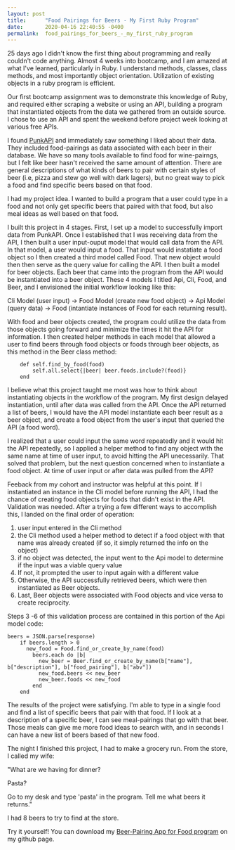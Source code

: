 ```yaml
---
layout: post
title:      "Food Pairings for Beers - My First Ruby Program"
date:       2020-04-16 22:40:55 -0400
permalink:  food_pairings_for_beers_-_my_first_ruby_program
---
```


25 days ago I didn't know the first thing about programming and really couldn't code anything. Almost 4 weeks into bootcamp, and I am amazed at what I've learned, particularly in Ruby. I understand methods, classes, class methods, and most importantly object orientation. Utilization of existing objects in a ruby program is efficient.

Our first bootcamp assignment was to demonstrate this knowledge of Ruby, and required either scraping a website or using an API, building a program that instantiated objects from the data we gathered from an outside source. I chose to use an API and spent the weekend before project week looking at various free APIs.

I found [PunkAPI](https://punkapi.com/) and immediately saw something I liked about their data. They included food-pairings as data associated with each beer in their database. We have so many tools  available to find food for wine-pairngs, but I felt like beer hasn't received the same amount of attention. There are general descriptions of what kinds of beers to pair with certain styles of beer (i.e, pizza and stew go well with dark lagers), but no great way to pick a food and find specific beers based on that food. 

I had my project idea. I wanted to build a program that a user could type in a food and not only get specific beers that paired with that food, but also meal ideas as well based on that food.

I built this project in 4 stages. First,  I set up a model to successfully import data from PunkAPI. Once I established that I was receiving data from the API, I then built a user input-ouput model that would call data from the API. In that model, a user would input a food. That input would instatiate a food object so I then created a third model called Food. That new object would then then serve as the query value for calling the API. I then built a model for beer objects. Each beer that came into the program from the API would be instantiated into a beer object. These 4 models I titled Api, Cli, Food, and Beer, and I envisioned the initial workflow looking like this:


Cli Model (user input) -> Food Model (create new food object) -> Api Model (query data) -> Food (intantiate instances of Food for each returning result).


With food and beer objects created, the program could utilize the data from those objects going forward and minimize the times it hit the API for information. I then created helper methods in each model that allowed a user to find beers through food objects or foods through beer objects, as this method in the Beer class method:

``` 
    def self.find_by_food(food)
        self.all.select{|beer| beer.foods.include?(food)}
    end
```

I believe what this project taught me most was how to think about instantiating objects in the workflow of the program.
My first design delayed instantiation, until after data was called from the API. Once the API returned a list of beers, I would have the API model instantiate each beer result as a beer object, and create a food object from the user's input that queried the API (a food word).

I realized that a user could input the same word repeatedly and it would hit the API repeatedly, so I applied a helper method to find any object with the same name at time of user input, to avoid hitting the API unecessarily. That solved that problem, but the next question concerned when to instantiate a food object. At time of user input or after data was pulled from the API?

Feeback from my cohort and instructor was helpful at this point. If I instantiated an instance in the Cli model before running the API, I had the chance of creating food objects for foods that didn't exist in the API. Validation was needed. After a trying a few different ways to accomplish this, I landed on the final order of operation:
1. user input entered in the Cli method
2. the Cli method used a helper method to detect if a food object with that name was already created (if so, it simply returned the info on the object)
3. if no object was detected, the input went to the Api model to determine if the input was a viable query value
4. If not, it prompted the user to input again with a different value
5. Otherwise, the API successfully retrieved beers, which were then instantiated as Beer objects.
6. Last, Beer objects were associated with Food objects and vice versa to create reciprocity.

Steps 3 -6 of this validation process are contained in this portion of the Api model code:

```
beers = JSON.parse(response)
    if beers.length > 0
      new_food = Food.find_or_create_by_name(food)
        beers.each do |b| 
          new_beer = Beer.find_or_create_by_name(b["name"], b["description"], b["food_pairing"], b["abv"])
          new_food.beers << new_beer
          new_beer.foods << new_food
        end
    end
```


The results of the project were satisfying. I'm able to type in a single food and find a list of specific beers that pair with that food.  If I look at a description of a specific beer, I can see meal-pairings that go with that beer. Those meals can give me more food ideas to search with, and in seconds I can have a new list of beers based of that new food.

The night I finished this project, I had to make a grocery run. From the store, I called my wife:

"What are we having for dinner?

Pasta?

Go to my desk and type 'pasta' in the program. Tell me what beers it returns."



I had 8 beers to try to find at the store.

Try it yourself! You can download my [Beer-Pairing App for Food program](https://github.com/ferrisbueller66/beer_pairing_app) on my github page.
